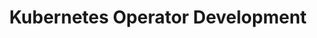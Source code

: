 ---
layout: default
title: Kubernetes Operator Development
nav_order: 9
has_children: true
permalink: /k8soperator
---